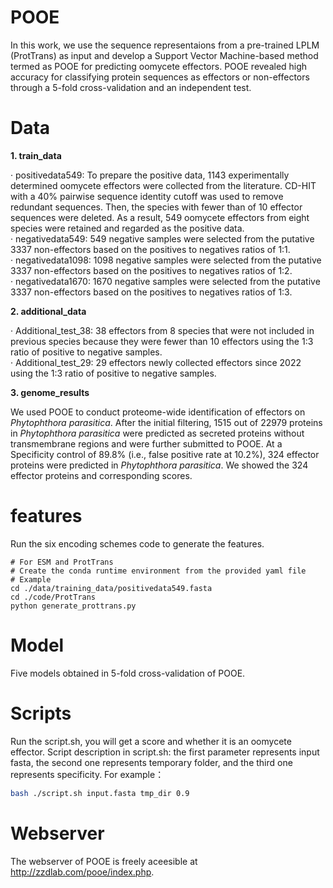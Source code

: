# POOE
In this work, we use the sequence representaions from a pre-trained LPLM (ProtTrans) as input and develop a Support Vector Machine-based method termed as POOE for predicting oomycete effectors. POOE revealed high accuracy for classifying protein sequences as effectors or non-effectors through a 5-fold cross-validation and an independent test.<br>

# Data

**1. train_data**<br>

· positivedata549: To prepare the positive data, 1143 experimentally determined oomycete effectors were collected from the literature. CD-HIT with a 40% pairwise sequence identity cutoff was used to remove redundant sequences. Then, the species with fewer than of 10 effector sequences were deleted. As a result, 549 oomycete effectors from eight species were retained and regarded as the positive data.<br>
· negativedata549: 549 negative samples were selected from the putative 3337 non-effectors based on the positives to negatives ratios of 1:1.<br>
· negativedata1098: 1098 negative samples were selected from the putative 3337 non-effectors based on the positives to negatives ratios of 1:2.<br>
· negativedata1670: 1670 negative samples were selected from the putative 3337 non-effectors based on the positives to negatives ratios of 1:3.<br>

**2. additional_data**<br>

· Additional_test_38: 38 effectors from 8 species that were not included in previous species because they were fewer than 10 effectors using the 1:3 ratio of positive to negative samples.<br>
· Additional_test_29: 29 effectors newly collected effectors since 2022 using the 1:3 ratio of positive to negative samples.<br>

**3. genome_results**<br>

We used POOE to conduct proteome-wide identification of effectors on *Phytophthora parasitica*. After the initial filtering, 1515 out of 22979 proteins in *Phytophthora parasitica* were predicted as secreted proteins without transmembrane regions and were further submitted to POOE. At a Specificity control of 89.8% (i.e., false positive rate at 10.2%), 324 effector proteins were predicted in *Phytophthora parasitica*. We showed the 324 effector proteins and corresponding scores.<br>

# features
Run the six encoding schemes code to generate the features.<br>
```
# For ESM and ProtTrans
# Create the conda runtime environment from the provided yaml file
# Example
cd ./data/training_data/positivedata549.fasta
cd ./code/ProtTrans
python generate_prottrans.py
```
# Model
Five models obtained in 5-fold cross-validation of POOE.<br>

# Scripts
Run the script.sh, you will get a score and whether it is an oomycete effector. Script description in script.sh: the first parameter represents input fasta, the second one represents temporary folder, and the third one represents specificity. For example：<br>
```Bash
bash ./script.sh input.fasta tmp_dir 0.9
```

# Webserver
The webserver of POOE is freely aceesible at http://zzdlab.com/pooe/index.php. 
